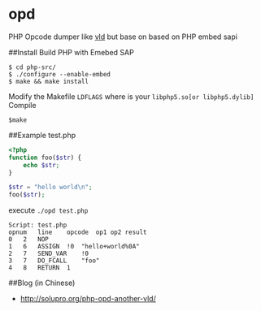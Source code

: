 opd
===

PHP Opcode dumper like [vld](http://pecl.php.net/package/vld) but base on based on PHP embed sapi

##Install
Build PHP with Emebed SAP
```
$ cd php-src/
$ ./configure --enable-embed
$ make && make install
```
Modify the Makefile `LDFLAGS` where is your `libphp5.so[or libphp5.dylib]`   
Compile
```
$make 
```
##Example
test.php
```php
<?php
function foo($str) {
    echo $str;
}

$str = "hello world\n";
foo($str);
```
execute `./opd test.php `
```
Script: test.php
opnum	line	opcode	op1	op2	result
0	2	NOP			
1	6	ASSIGN	!0	"hello+world%0A"	
2	7	SEND_VAR	!0		
3	7	DO_FCALL	"foo"		
4	8	RETURN	1
```

##Blog (in Chinese)

- <http://solupro.org/php-opd-another-vld/>
